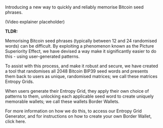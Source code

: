 Introducing a new way to quickly and reliably memorise Bitcoin seed phrases.

(Video explainer placeholder)

**TLDR:**

Memorising Bitcoin seed phrases (typically between 12 and 24 randomised words) can be difficult. By exploiting a phenomenon known as the Picture Superiority Effect, we have devised a way make it significantly easier to do this - using user-generated patterns.

To assist with this process, and make it robust and secure, we have created a tool that randomises all 2048 Bitcoin BIP39 seed words and presents them back to users as unique, randomised matrices; we call these matrices Entropy Grids.

When users generate their Entropy Grid, they apply their own choice of patterns to them, unlocking each applicable seed word to create uniquely memorable wallets; we call these wallets Border Wallets.

For more information on how we do this, to access our Entropy Grid Generator, and for instructions on how to create your own Border Wallet, click here.
